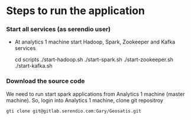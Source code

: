 # Steps to run the application

### Start all services (as serendio user)

* At analytics 1 machine start Hadoop, Spark, Zookeeper and Kafka services

    cd scripts
    ./start-hadoop.sh
    ./start-spark.sh
    ./start-zookeeper.sh    
    ./start-kafka.sh    

### Download the source code

We need to run start spark applications from Analytics 1 machine (master machine). So, login into Analytics 1 machine, clone git repositroy

    gti clone git@gitlab.serendio.com:Gary/Geosatis.git
	


 
